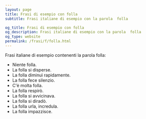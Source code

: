 ```yaml
---
layout: page
title: Frasi di esempio con folla 
subtitle: Frasi italiane di esempio con la parola  folla

og_title: Frasi di esempio con folla 
og_description: Frasi italiane di esempio con la parola  folla
og_type: website
permalink: /frasi/f/folla.html
---
```


Frasi italiane di esempio contenenti la parola folla:


- Niente folla.
- La folla si disperse.
- La folla diminuì rapidamente.
- La folla fece silenzio.
- C'è molta folla.
- La folla respirò.
- La folla si avvicinava.
- La folla si diradò.
- La folla urla, incredula.
- La folla impazzisce.
